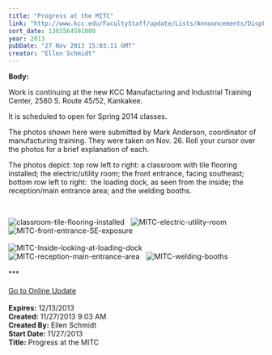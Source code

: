 ```yaml
---
title: "Progress at the MITC"
link: "http://www.kcc.edu/FacultyStaff/update/Lists/Announcements/DispForm.aspx?ID=1348"
sort_date: 1385564591000
year: 2013
pubDate: "27 Nov 2013 15:03:11 GMT"
creator: "Ellen Schmidt"
---
```


<div><b>Body:</b> <div class="ExternalClassFC29A03B2A654EB2875D790F537DE7EE">
<div>
<p>Work is continuing at the new KCC Manufacturing and Industrial Training Center, 2580 S. Route 45/52, Kankakee.</p>
<p>It is scheduled to open for Spring 2014 classes.</p>
<p>The photos shown here were submitted by Mark Anderson, coordinator of manufacturing training. They were taken on Nov. 26. Roll your cursor over the photos for a brief explanation of each.</p>
<p>The photos depict: top row left to right: a classroom with tile flooring installed; the electric/utility room; the front entrance, facing southeast; bottom row left to right:  the loading dock, as seen from the inside; the reception/main entrance area; and the welding booths.</p>
<p> </p></div>
<div class="ExternalClass27A35745D40D403A812CC28600905638">
<div style="padding-right:10px;float:left"><img dir="ltr" title="classroom-tile-flooring-installed" alt="classroom-tile-flooring-installed" align="left" src="/FacultyStaff/update/PublishingImages/MITC-classroom-%20Tile-flooring-installed.JPG" /></div>
<div style="padding-right:10px;float:left"><img dir="ltr" title="MITC-electric-utility-room" alt="MITC-electric-utility-room" align="left" src="/FacultyStaff/update/PublishingImages/MITC-Electric-utility-Room.jpg" /></div>
<div style="padding-right:10px;float:left"><img dir="ltr" title="MITC-front-entrance-SE-exposure" alt="MITC-front-entrance-SE-exposure" align="left" src="/FacultyStaff/update/PublishingImages/MITC-front%20entrance-SE-exposure.JPG" /></div>
<div style="clear:both"></div><br />
<div style="padding-right:10px;float:left"><img title="MITC-Inside-looking-at-loading-dock" alt="MITC-Inside-looking-at-loading-dock" src="/FacultyStaff/update/PublishingImages/MITC-Inside%20looking-at-loading-dock.JPG" /></div>
<div style="padding-right:10px;float:left"><img dir="ltr" title="MITC-reception-main-entrance-area" alt="MITC-reception-main-entrance-area" align="left" src="/FacultyStaff/update/PublishingImages/MITC-reception-main-entrance%20area.JPG" /></div>
<div style="padding-right:10px;float:left"><img title="MITC-welding-booths" alt="MITC-welding-booths" src="/FacultyStaff/update/PublishingImages/MITC-Welding-booths.JPG" /></div>
<div style="clear:both"></div>
<div> </div>
<div>***</div>
<div> </div>
<div><a href="/FacultyStaff/update/Pages/dailyupdate.aspx">Go to Online Update</a></div>
<div> </div>
<div></div></div>
<div></div></div></div>
<div><b>Expires:</b> 12/13/2013</div>
<div><b>Created:</b> 11/27/2013 9:03 AM</div>
<div><b>Created By:</b> Ellen Schmidt</div>
<div><b>Start Date:</b> 11/27/2013</div>
<div><b>Title:</b> Progress at the MITC</div>
